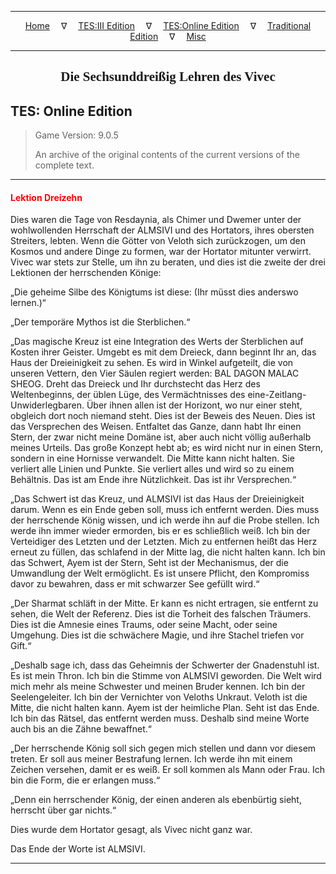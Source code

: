 
---

<!-- Jekyll Page Links -->

<center>
<a href="../../../../index.html">Home</a>
&emsp;&nabla;&emsp;
<a href="../../../index-tes3.html">TES:III Edition</a>
&emsp;&nabla;&emsp;
<a href="../../../index-teso.html">TES:Online Edition</a>
&emsp;&nabla;&emsp;
<a href="../../../index-traditional.html">Traditional Edition</a>
&emsp;&nabla;&emsp;
<a href="../../../index-misc.html">Misc</a>
</center>

<!-- Markdown Body Below: -->

---

<center>
<h2><span style="font-family:Georgia">Die Sechsunddreißig Lehren des Vivec</span></h2>
</center>

## TES: Online Edition

> Game Version: 9.0.5
>
> An archive of the original contents of the current versions of the complete text.

---

#### <span style="color:red">Lektion Dreizehn</span>

Dies waren die Tage von Resdaynia, als Chimer und Dwemer unter der wohlwollenden Herrschaft der ALMSIVI und des Hortators, ihres obersten Streiters, lebten. Wenn die Götter von Veloth sich zurückzogen, um den Kosmos und andere Dinge zu formen, war der Hortator mitunter verwirrt. Vivec war stets zur Stelle, um ihn zu beraten, und dies ist die zweite der drei Lektionen der herrschenden Könige:

„Die geheime Silbe des Königtums ist diese: (Ihr müsst dies anderswo lernen.)“

„Der temporäre Mythos ist die Sterblichen.“

„Das magische Kreuz ist eine Integration des Werts der Sterblichen auf Kosten ihrer Geister. Umgebt es mit dem Dreieck, dann beginnt Ihr an, das Haus der Dreieinigkeit zu sehen. Es wird in Winkel aufgeteilt, die von unseren Vettern, den Vier Säulen regiert werden: BAL DAGON MALAC SHEOG. Dreht das Dreieck und Ihr durchstecht das Herz des Weltenbeginns, der üblen Lüge, des Vermächtnisses des eine-Zeitlang-Unwiderlegbaren. Über ihnen allen ist der Horizont, wo nur einer steht, obgleich dort noch niemand steht. Dies ist der Beweis des Neuen. Dies ist das Versprechen des Weisen. Entfaltet das Ganze, dann habt Ihr einen Stern, der zwar nicht meine Domäne ist, aber auch nicht völlig außerhalb meines Urteils. Das große Konzept hebt ab; es wird nicht nur in einen Stern, sondern in eine Hornisse verwandelt. Die Mitte kann nicht halten. Sie verliert alle Linien und Punkte. Sie verliert alles und wird so zu einem Behältnis. Das ist am Ende ihre Nützlichkeit. Das ist ihr Versprechen.“

„Das Schwert ist das Kreuz, und ALMSIVI ist das Haus der Dreieinigkeit darum. Wenn es ein Ende geben soll, muss ich entfernt werden. Dies muss der herrschende König wissen, und ich werde ihn auf die Probe stellen. Ich werde ihn immer wieder ermorden, bis er es schließlich weiß. Ich bin der Verteidiger des Letzten und der Letzten. Mich zu entfernen heißt das Herz erneut zu füllen, das schlafend in der Mitte lag, die nicht halten kann. Ich bin das Schwert, Ayem ist der Stern, Seht ist der Mechanismus, der die Umwandlung der Welt ermöglicht. Es ist unsere Pflicht, den Kompromiss davor zu bewahren, dass er mit schwarzer See gefüllt wird.“

„Der Sharmat schläft in der Mitte. Er kann es nicht ertragen, sie entfernt zu sehen, die Welt der Referenz. Dies ist die Torheit des falschen Träumers. Dies ist die Amnesie eines Traums, oder seine Macht, oder seine Umgehung. Dies ist die schwächere Magie, und ihre Stachel triefen vor Gift.“

„Deshalb sage ich, dass das Geheimnis der Schwerter der Gnadenstuhl ist. Es ist mein Thron. Ich bin die Stimme von ALMSIVI geworden. Die Welt wird mich mehr als meine Schwester und meinen Bruder kennen. Ich bin der Seelengeleiter. Ich bin der Vernichter von Veloths Unkraut. Veloth ist die Mitte, die nicht halten kann. Ayem ist der heimliche Plan. Seht ist das Ende. Ich bin das Rätsel, das entfernt werden muss. Deshalb sind meine Worte auch bis an die Zähne bewaffnet.“

„Der herrschende König soll sich gegen mich stellen und dann vor diesem treten. Er soll aus meiner Bestrafung lernen. Ich werde ihn mit einem Zeichen versehen, damit er es weiß. Er soll kommen als Mann oder Frau. Ich bin die Form, die er erlangen muss.“

„Denn ein herrschender König, der einen anderen als ebenbürtig sieht, herrscht über gar nichts.“

Dies wurde dem Hortator gesagt, als Vivec nicht ganz war.

Das Ende der Worte ist ALMSIVI.

---
